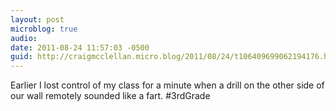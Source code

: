 ```yaml
---
layout: post
microblog: true
audio: 
date: 2011-08-24 11:57:03 -0500
guid: http://craigmcclellan.micro.blog/2011/08/24/t106409699062194176.html
---
```

Earlier I lost control of my class for a minute when a drill on the other side of our wall remotely sounded like a fart. #3rdGrade
